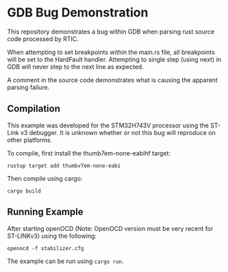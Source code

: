 # GDB Bug Demonstration
This repository demonstrates a bug within GDB when parsing rust source code processed by RTIC.

When attempting to set breakpoints within the main.rs file, all breakpoints will be set to the
HardFault handler. Attempting to single step (using next) in GDB will never step to the next line as
expected.

A comment in the source code demonstrates what is causing the apparent parsing failure.

## Compilation

This example was developed for the STM32H743V processor using the ST-Link v3 debugger. It is unknown
whether or not this bug will reproduce on other platforms.

To compile, first install the thumb7em-none-eabihf target:
```
rustup target add thumbv7em-none-eabi
```

Then compile using cargo:
```
cargo build
```

## Running Example

After starting openOCD (Note: OpenOCD version must be very recent for ST-LINKv3) using the
following:
```
openocd -f stabilizer.cfg
```

The example can be run using `cargo run`.
